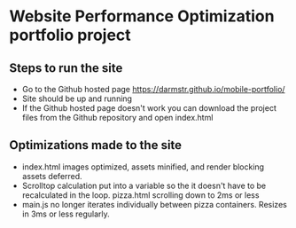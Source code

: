 # Website Performance Optimization portfolio project

## Steps to run the site
* Go to the Github hosted page https://darmstr.github.io/mobile-portfolio/
* Site should be up and running
* If the Github hosted page doesn't work you can download the project files from the Github repository and open index.html

## Optimizations made to the site
* index.html images optimized, assets minified, and render blocking assets deferred.
* Scrolltop calculation put into a variable so the it doesn't have to be recalculated in the loop.  pizza.html scrolling down to 2ms or less
* main.js no longer iterates individually between pizza containers. Resizes in 3ms or less regularly.

